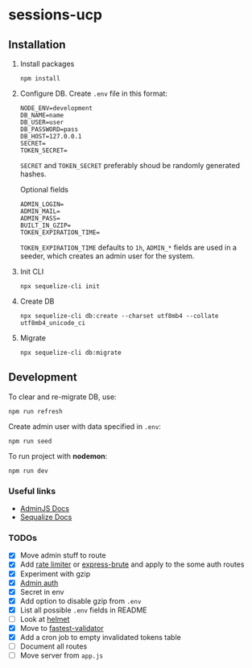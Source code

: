 # sessions-ucp

## Installation

1. Install packages
    ```
    npm install
    ```

2. Configure DB. Create `.env` file in this format:
    ```
    NODE_ENV=development
    DB_NAME=name
    DB_USER=user
    DB_PASSWORD=pass
    DB_HOST=127.0.0.1
    SECRET=
    TOKEN_SECRET=
    ```
    `SECRET` and `TOKEN_SECRET` preferably shoud be randomly generated hashes.

    Optional fields
    ```
    ADMIN_LOGIN=
    ADMIN_MAIL=
    ADMIN_PASS=
    BUILT_IN_GZIP=
    TOKEN_EXPIRATION_TIME=
    ```

    `TOKEN_EXPIRATION_TIME` defaults to `1h`, `ADMIN_*` fields are used in a seeder, which creates an admin user for the system.

3. Init CLI
    ```
    npx sequelize-cli init
    ```

4. Create DB
    ```
    npx sequelize-cli db:create --charset utf8mb4 --collate utf8mb4_unicode_ci
    ```

5. Migrate
    ```
    npx sequelize-cli db:migrate
    ```


## Development

To clear and re-migrate DB, use:
```
npm run refresh
```

Create admin user with data specified in `.env`:
```
npm run seed
```


To run project with **nodemon**:
```
npm run dev
```

### Useful links

- [AdminJS Docs](https://docs.adminjs.co/)
- [Sequalize Docs](https://sequelize.org/v7/)

### TODOs

- [x] Move admin stuff to route
- [x] Add [rate limiter](https://www.npmjs.com/package/express-rate-limit) or [express-brute](https://www.npmjs.com/package/express-brute) and apply to the some auth routes
- [x] Experiment with gzip
- [x] [Admin auth](https://docs.adminjs.co/tutorial-rbac.html)
- [x] Secret in env
- [x] Add option to disable gzip from `.env`
- [x] List all possible `.env` fields in README
- [ ] Look at [helmet](https://www.npmjs.com/package/helmet)
- [x] Move to [fastest-validator](https://www.npmjs.com/package/fastest-validator)
- [x] Add a cron job to empty invalidated tokens table
- [ ] Document all routes
- [ ] Move server from `app.js`